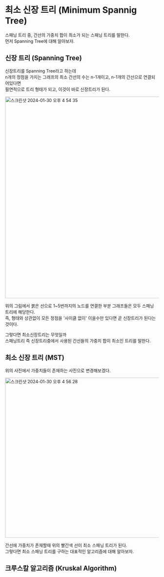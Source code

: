 # 최소 신장 트리 (Minimum Spannig Tree)
스패닝 트리 중, 간선의 가중치 합이 최소가 되는 스패닝 트리를 말한다.   
먼저 Spanning Tree에 대해 알아보자.   

## 신장 트리 (Spanning Tree)
신장트리를 Spanning Tree라고 하는데      
n개의 정점을 가지는 그래프의 최소 간선의 수는 n-1개이고, n-1개의 간선으로 연결되어있다면   
필연적으로 트리 형태가 되고, 이것이 바로 신장트리가 된다.   

   
<img width="658" alt="스크린샷 2024-01-30 오후 4 54 35" src="https://github.com/ww5702/Swift_Coding_Test/assets/60501045/aa46a412-42e0-4941-be44-f8d7f663411d">


   
위의 그림에서 붉은 선으로 1~5번까지의 노드를 연결한 부분 그래프들은 모두 스패닝 트리에 해당한다.   
즉, 형태와 상관없이 모든 정점을 '사이클 없이' 이을수만 있다면 곧 신장트리가 된다는것이다.   
      
그렇다면 최소신장트리는 무엇일까   
스패닝트리 즉 신장트리중에서 사용된 간선들의 가중치 합이 최소인 트리를 말한다.   

## 최소 신장 트리 (MST)
위의 사진에서 가중치들이 존재하는 사진으로 변경해보겠다.   
   
   
<img width="522" alt="스크린샷 2024-01-30 오후 4 56 28" src="https://github.com/ww5702/Swift_Coding_Test/assets/60501045/6d194fb1-b130-4081-8d5e-0cb230e63dc2">   
   
   
간선에 가중치가 존재할때 위의 빨간색 선이 최소 스패닝 트리가 된다.   
그렇다면 최소 스패닝 트리를 구하는 대표적인 알고리즘에 대해 알아보자.   
   
    
## 크루스칼 알고리즘 (Kruskal Algorithm)    
